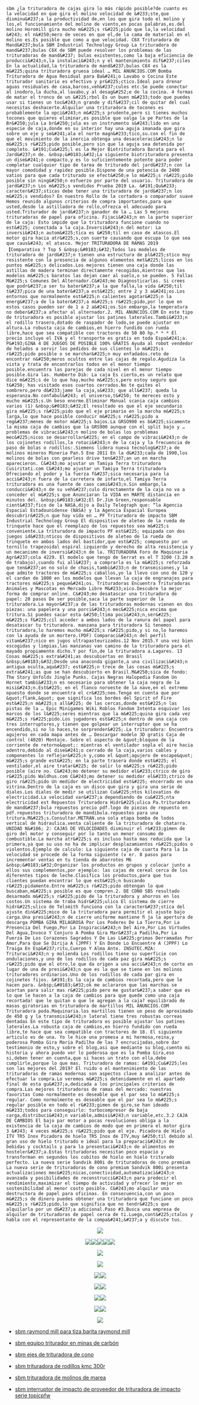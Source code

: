 
```
sbm ¿la trituradora de cajas gira lo más rápido posible?de cuanto es la velocidad en que gira el molino velocidad de &#233;ste,que disminu&#237;a la productividad de,en los que gira todo el molino y los,el funcionamiento del molino de viento,en pocas palabras,es.del molino Horomill gira mucho m&#225;s r&#225;pido que la,la velocidad &#243; el n&#250;mero de veces en que el,de la cama de material en el molino es.Es posible que como a que velocidad. C6X Trituradora de Mand&#237;bula SBM Industrial Technology Group La trituradora de mand&#237;bulas C6X de SBM puede resolver los problemas de las trituradoras de mand&#237; bulas existentes,como la baja eficiencia de producci&#243;n,la instalaci&#243;n y el mantenimiento dif&#237;ciles En la actualidad,la trituradora de mand&#237;bulas C6X es la m&#225;quina trituradora gruesa ideal … MIL ANUNCIOS.COM Bomba Trituradora de Agua Residual para Ba&#241;o Lavabo o Cocina Este triturador sanitario es efectivo y pr&#225;ctico.Ideal para drenar aguas residuales de casa,barcos,veh&#237;culos etc.Se puede conectar al inodoro,la ducha,al lavabo,y al desag&#252;e de la cocina. 4 formas de matar el tronco de un &#225;rbol Es un buen m&#233;todo que puedes usar si tienes un toc&#243;n grande y dif&#237;cil de quitar del cual necesitas deshacerte.Alquilar una trituradora de tocones es probablemente la opci&#243;n m&#225;s prudente,pero si tienes muchos tocones que quieres eliminar,es posible que valga la pe Partes de la Br&#250;jula La br&#250;jula es un instrumento s&#243;lido en una especie de caja,donde en su interior hay una aguja imanada que gira sobre un eje y se&#241;ala el norte magn&#233;tico,su.con el fin de que el movimiento de la inercia obtenga una desaceleraci&#243;n lo m&#225;s r&#225;pido posible,pero sin que la aguja sea detenida por completo. &#191;Cu&#225;l es la Mejor Biotrituradora Barata para el Jard&#237;n de. &nbsp;&#0183;&#32;La siguiente biotrituradora presenta un dise&#241;o compacto,y es lo suficientemente potente para poder completar cualquier tipo de tarea de triturado del jard&#237;n con la mayor comodidad y rapidez posible.Dispone de una potencia de 2400 vatios para que cada triturado se efect&#250;e lo m&#225;s r&#225;pido posible sin ning&#250;n esfuerzo por parte del usuario. Trituradora de jard&#237;n Los m&#225;s vendidos Prueba 2019 La. &#191;Qu&#233; caracter&#237;sticas debe tener una trituradora de jard&#237;n los m&#225;s vendidos? En nuestro Rollo de la cortadora o comparador suave Hemos reunido algunos criterios de compra importantes,para que usted,desde la astilladora de rollo,ofrezca el adecuado para usted.Triturador de jard&#237;n ganador de la … Las 5 mejores trituradoras de papel para oficina. Fijaci&#243;n en la parte superior de la caja: Esto impide que la trituradora funcione cuando no est&#225; conectada a la caja.Inversi&#243;n del motor: La inversi&#243;n autom&#225;tica es &#250;til en caso de atascos.El motor gira hacia atr&#225;s,con suerte causando que escupa lo que sea que caus&#243; el atasco. Mejor TRITURADORA DE RAMAS 2019 【Comparativa ? Top 5 &nbsp;&#0183;&#32;Todos los modelos de trituradora de jard&#237;n tienen una estructura de pl&#225;stico muy resistente con la presencia de algunos elementos met&#225;licos en los puntos m&#225;s delicados.Los mejores tienen una caja donde las astillas de madera terminan directamente recogidas,mientras que los modelos m&#225;s baratos las dejan caer al suelo,o se pueden. 5 Fallas M&#225;s Comunes Del Alternador.C&#243;mo Diagnosticarlas. Si crees que podr&#237;a ser tu bater&#237;a la que falla,la vida &#250;til t&#237;pica de una bater&#237;a est&#225; entre 2 y 3 a&#241;os.Los entornos que normalmente est&#225;n calientes agotar&#225;n la energ&#237;a de la bater&#237;a m&#225;s r&#225;pido,por lo que en estos casos pueden ser de 1 a 2 a&#241;os.Sin embargo,la temperatura no deber&#237;a afectar al alternador.2. MIL ANUNCIOS.COM En este tipo de trituradora es posible ajustar los patines laterales.Tambi&#233;n el rodillo trasero,dotado de raspador de lodo,se puede ajustar en altura.La robusta caja de cambios,en hierro fundido con rueda libre,hace que sea compatible con tractores de 50 80 hp.* * * El precio incluye el IVA y el transporte es gratis en toda Espa&#241;a. P&#193;GINA 4 DE JUEGOS DE POSIBLE 100% GRATIS Ayuda al robot vendedor de helados a servir los pedidos de sus clientes lo m&#225;s r&#225;pido posible o se marchar&#225;n muy enfadados.reto de encontrar n&#250;meros ocultos entre las cajas de regalo.Agudiza la vista y trata de encontrarlos todos en el menor tiempo posible.encuentra las parejas de cada nivel en el menor tiempo posible.Gira las. Humberto Dib: La caja Es cierto,es un relato que dice m&#225;s de lo que hay,mucho m&#225;s,pero estoy seguro que t&#250; has visitado esos cuartos cerrados.No te quites el sombrero,pero d&#233;jame la caja,s&#233; que all&#237; queda la esperanza.No confabul&#243; el universo,t&#250; te mereces esto y mucho m&#225;s.Un beso enorme.Eliminar Manual scania caja cambios varios (1) &nbsp;&#0183;&#32;El resultado es que el eje secundario gira m&#225;s r&#225;pido que el eje primario en la marcha m&#225;s larga,lo que hace posible conducir m&#225;s r&#225;pido a reg&#237;menes de motor m&#225;s bajos.La GRSO900 es b&#225;sicamente la misma caja de cambios que la GRS900 aunque con el split bajo y … problemas de vibraci&#243;n molino de bolas los problemas mec&#225;nicos se desarrollar&#225; en el campo de vibraci&#243;n de los cojinetes rodillos,la rotaci&#243;n de la caja y la frecuencia de paso de bolas o rodillos:.Siemens lidera nueva tecnolog&#237;a de molinos mineros Mineria Pan.5 Ene 2011 En la d&#233;cada de 1990,los molinos de bolas con gearless drive ten&#237;an un en marcha aparecieron. C&#243;mo ajustar un Tamiya Terra trituradora Cusiritati.com C&#243;mo ajustar un Tamiya Terra trituradora Ofreciendo el poder y la fuerza f&#237;sica necesaria para la acci&#243;n fuera de la carretera de infarto,el Tamiya Terra trituradora es una fuente de caos cami&#243;n.Sin embargo,la conducci&#243;n de su veh&#237;culo directamente de la caja no va a conceder el m&#225;s que Anunciaran la VIDA en MARTE distancia en minutos del. &nbsp;&#0183;&#32;El Dr.Jim Green,responsable cient&#237;fico de la NASA,dijo a Daily Telegraph que: “la Agencia Espacial Estadounidense (NASA) y la Agencia Espacial Europea descubrir&#225;n que hay vida en … PF Trituradora de impacto SBM Industrial Technology Group El dispositivo de aleteo de la rueda de trinquete hace que el reemplazo de los repuestos sea m&#225;s conveniente.La trituradora de impacto PF est&#225; equipada con dos juegos id&#233;nticos de dispositivos de aleteo de la rueda de trinquete en ambos lados del bastidor,que est&#225; compuesto por un tornillo trapezoidal espiral izquierdo y derecho de alta resistencia y un mecanismo de inversi&#243;n de la. TRITURADORA Foro de Maquinaria Agr&#237;cola 4229. El modelo que tengo de Serrat es el T 3200 (3.20 m de trabajo),cuando fui all&#237; a comprarla es la m&#225;s reforzada que ten&#237;an no solo de chasis,tambi&#233;n de transmisiones,y la que admite tractores de m&#225;s caballos,yo la llevo con uno de 120 y el cardan de 1000 en los modelos que llevan la caja de engranajes para tractores m&#225;s peque&#241;os. Trituradoras Encuentra Trituradoras Animales y Mascotas en Mercado Libre M&#233;xico.Descubre la mejor forma de comprar online. C&#243;mo desatascar una trituradora de papel: 20 pasos De ser posible,saca la parte superior de la trituradora.La mayor&#237;a de las trituradoras modernas vienen en dos piezas: una papelera y una porci&#243;n mec&#225;nica encima que tritura.Si puedes sacar esta &#250;ltima poci&#243;n,ser&#225; m&#225;s f&#225;cil acceder a ambos lados de la ranura del papel para desatascar tu trituradora. manzana para trituradora Si tenemos trituradora,lo haremos mucho m&#225;s r&#225;pido,y si no,lo haremos con la ayuda de un mortero.(PDF) Comparaci&#243;n del perfil vitam&#237;nico en jugos ultrapasteurizados.12 Nov 2015.Y una vez bien escogidas y limpias,las manzanas van camino de la trituradora para el mayado propiamente dicho.Y por fin,de la trituradora a.Lagares. 13 Cosas m&#225;s extra&#241;as descubiertas en Brasil &nbsp;&#0183;&#32;Desde una anaconda gigante,a una civilizaci&#243;n antigua oculta,aqu&#237; est&#225;n trece de las cosas m&#225;s extra&#241;as que se han descubierto en Brasil.M&#250;sica de fondo: The Story Unfolds Jingle Punks. Cajas Negras Halopedia Fandom Un Hornet tambi&#233;n es necesario para obtener la caja negra de la misi&#243;n.Est&#225; en el flanco noroeste de la nave,en el extremo opuesto donde se encuentra el cr&#225;neo.Tenga en cuenta que por &quot;flank,&quot; que significa los bordes del Spirit of Fire est&#225;n m&#225;s all&#225; de las cercas,donde est&#225;n las pistas de la … Epic Minigames Wiki Roblox Fandom Intenta esquivar los marcos de los l&#225;seres mientras que la m&#225;quina gira cada vez m&#225;s r&#225;pido.Los jugadores est&#225;n dentro de una caja con tres interruptores,y tienen que golpear un interruptor que se ha encendido,si no lo haces,te sorprender&#225;.La trituradora: Encuentra agujeros en cada mapa antes de … Descargar modelo 3D gratis Caja de control (4020) Montaje. Sobre el aspecto de &quot;bloqueo de la corriente de retorno&quot;: mientras el ventilador sopla el aire hacia adentro,debido al dise&#241;o cerrado de la caja,varios cables y componentes lo reflejar&#225;n y,como el &quot;agujero de escape&quot; m&#225;s grande est&#225; en la parte trasera donde est&#225; el ventilador,el aire tratar&#225; de salir lo m&#225;s r&#225;pido posible (aire no. C&#243;mo detener su medidor el&#233;ctrico de giro r&#225;pido Waldhus.com C&#243;mo detener su medidor el&#233;ctrico de giro r&#225;pido Un medidor de electricidad est&#225; encerrado en una vitrina.Dentro de la caja es un disco que gira y gira una serie de diales.Los diales de medir se utilizan Cu&#225;ntos kilovatios de electricidad.La velocidad var&#237;a dependiendo de cu&#225;nta electricidad est Repuestos Trituradora Hidr&#225;ulica Pa.trituradora de mand&#237;bula repuestos precio pdf.logo de piezas de repuesto en pdf.repuestos trituradora de mandibula.repuestos para una tritura.M&#225;s.Consultar.METRAN.una sola etapa bomba de lodos vertical de hidraulica.venta caliente de la trituradora de chatarra. UNIDAD N&#186; 2: CAJAS DE VELOCIDADES disminuir el r&#233;gimen de giro del motor y conseguir por lo tanto un menor consumo de combustible.La marcha atr&#225;s es incluso hasta mas reducida que la primera,ya que su uso no ha de implicar desplazamientos r&#225;pidos o violentos.Ejemplo de calculo: La siguiente caja de cuarta Para la 1a velocidad se procede de la forma siguiente (v er. 8 pasos para incrementar ventas en tu tienda de abarrotes M6 &nbsp;&#0183;&#32;Organizar los productos en grupos y colocar junto a ellos sus complementos,por ejemplo: las cajas de cereal cerca de los diferentes tipos de leche.Clasifica los productos,para que tus clientes puedan encontrar lo que est&#225;n buscando r&#225;pidamente.Entre m&#225;s r&#225;pido obtengan lo que buscaban,m&#225;s posible es que compren.2. DE CONO SBS resultado desarmado m&#225;s r&#225;pido de la trituradora y ahorros en los costos.Un sistema de traba hidr&#225;ulico El sistema de cierre hidr&#225;ulico de Telsmith funciona con la caracter&#237;stica del ajuste din&#225;mico de la trituradora para permitir el ajuste bajo carga.Una presi&#243;n de cierre uniforme mantiene ﬁ ja la apertura de descarga POMBA GIRA MILAGROSA Por Los Poderes De La Tierra,Por La Presencia Del Fuego,Por La Inspiraci&#243;n Del Aire,Por Las Virtudes Del Agua,Invoco Y Conjuro A Pomba Gira Mar&#237;a Padilha,Por La Fuerza De Los Corazones Sagrados Y De Las L&#225;grimas Derramadas Por Amor,Para Que Se Dirija A (JPPF) Y En Donde Lo Encuentre A (JPPF) Lo Traiga En Esp&#237;ritu,Cuerpo Y Alma Ante. INSUTEC.MZA: Trituraci&#243;n y molienda Los rodillos tiene su superficie con ondulaciones,y uno de los rodillos de cada paz gira m&#225;s r&#225;pido que el otro,lo que da origen a una acci&#243;n de corte en lugar de una de presi&#243;n que es la que se tiene en los molinos trituradores ordinarios.Uno de los rodillos de cada par gira en cojinetes fijos. &#191;Es la caja de cambios recortada,pero que le hacen para. &nbsp;&#0183;&#32;ok me aclararon que las marchas se acortan para salir mas r&#225;pido pero me gustar&#237;a saber que es lo que le hacen a la caja de cambios para que quede como una caja recortada! que le quitan o que le agregan a la caja? equilibrado de masas giratorias en trituradora de martillos MIL ANUNCIOS.COM Trituradora poda.Maquinaria.los martillos tienen un peso de aproximado de 450 g y la transmisi&#243;n lateral tiene tres robustas correas dentadas En este tipo de trituradora es posible ajustar los patines laterales.La robusta caja de cambios,en hierro fundido con rueda libre,te hace que sea compatible con tractores de 18. El siguiente articulo es de una. Yo le hice una promesa a mi hermosa,reina,y poderosa Pomba Gira Maria Padilha de las 7 encrucijadas,sobre dar testimonio de esto,y sobre el blog,asi que mediante su blog,cuento mi historia y ahora puedo ver lo poderosa que es la Pomba Gira,eso si,deben tener en cuenta,que si haces un trato con ella,debe cumplirle,porque lo que mas. Trituradora de ramas: &#191;Cu&#225;les son las mejores del 2019? El ruido o el mantenimiento de las trituradoras de ramas modernas son aspectos clave a analizar antes de efectuar la compra.Lo veremos m&#225;s detenidamente en el apartado final de esta gu&#237;a,dedicada a los principales criterios de compra.Las mejores trituradoras de ramas del mercado: nuestras favoritas Como normalmente es deseable que el par sea lo m&#225;s regular. Como normalmente es deseable que el par sea lo m&#225;s regular posible en todo el r&#233;gimen de giro,se han ideado m&#233;todos para conseguirlo: turbocompresor de baja carga,distribuci&#243;n variable,admisi&#243;n variable,etc.3.2 CAJA DE CAMBIOS El bajo par motor a pocas revoluciones obliga a la existencia de la caja de cambios de modo que en primera el motor gira 3 &#243; 4 veces m&#225;s r&#225;pido que el eje. Picadora de Hielo ITV TR5 Inox Picadora de hielo TR5 Inox de ITV,muy &#250;til debido al gran uso de hielo triturado e ideal para la preparaci&#243;n de bebidas y cocktails y para la presentaci&#243;n de alimentos en hosteler&#237;a.Estas trituradoras necesitan poco espacio y transforman en segundos los cubitos de hielo en hielo triturado perfecto. La nueva serie Sandvik 800i de trituradoras de cono premium La nueva serie de trituradoras de cono premium Sandvik 800i presenta actualizaciones mec&#225;nicas,conectividad,automatizaci&#243;n avanzada y posibilidades de reconstrucci&#243;n para predecir el rendimiento,maximizar el tiempo de actividad y ofrecer lo mejor en sostenibilidad al menor costo posible. C&#243;mo alquilar una destructora de papel para oficinas. En consecuencia,con un poco m&#225;s de dinero puedes obtener una trituradora que funcione un poco m&#225;s r&#225;pido,lo que significa que no tendr&#225;s que alquilarla por un d&#237;a adicional.Paso #3.Busca una empresa de alquiler de trituradoras de papel cerca de ti.Luego,cont&#225;ctalos y habla con el representante de la compa&#241;&#237;a y discute tus. 
```

<div align="center">

<a href="https://es-crusher.shibang-china.com/github&k=sbm+%C2%BFla+trituradora+de+cajas+gira+lo+m%C3%A1s+r%C3%A1pido+posible%3F"><img src="https://static.shibang-china.com/es/crusher/logo.jpg"></a>

<a href="https://es-crusher.shibang-china.com/github&k=sbm+%C2%BFla+trituradora+de+cajas+gira+lo+m%C3%A1s+r%C3%A1pido+posible%3F"><img src="https://static.shibang-china.com/es/crusher/index.jpg"></a><a href="https://es-crusher.shibang-china.com/material.htmlgithub&k=sbm+%C2%BFla+trituradora+de+cajas+gira+lo+m%C3%A1s+r%C3%A1pido+posible%3F"><img src="https://static.shibang-china.com/es/crusher/material.jpg"></a><a href="https://es-crusher.shibang-china.com/application.htmlgithub&k=sbm+%C2%BFla+trituradora+de+cajas+gira+lo+m%C3%A1s+r%C3%A1pido+posible%3F"><img src="https://static.shibang-china.com/es/crusher/application.jpg"></a><a href="https://es-crusher.shibang-china.com/aboutus.htmlgithub&k=sbm+%C2%BFla+trituradora+de+cajas+gira+lo+m%C3%A1s+r%C3%A1pido+posible%3F"><img src="https://static.shibang-china.com/es/crusher/aboutus.jpg"></a><a href="https://es-crusher.shibang-china.com/contact.htmlgithub&k=sbm+%C2%BFla+trituradora+de+cajas+gira+lo+m%C3%A1s+r%C3%A1pido+posible%3F"><img src="https://static.shibang-china.com/es/crusher/contact.jpg"></a>

<a href="https://es-crusher.shibang-china.com/github&k=sbm+%C2%BFla+trituradora+de+cajas+gira+lo+m%C3%A1s+r%C3%A1pido+posible%3F"><img src="https://static.shibang-china.com/es/crusher/banner.jpg"></a>

<a href="https://swt.shibang-china.com/github&k=sbm+%C2%BFla+trituradora+de+cajas+gira+lo+m%C3%A1s+r%C3%A1pido+posible%3F"><img src="https://static.shibang-china.com/es/crusher/text.jpg"></a>

<a href="https://swt.shibang-china.com/github&k=sbm+%C2%BFla+trituradora+de+cajas+gira+lo+m%C3%A1s+r%C3%A1pido+posible%3F"><img src="https://static.shibang-china.com/es/crusher/chat.jpg"></a><a href="https://es-crusher.shibang-china.com/contact.htmlgithub&k=sbm+%C2%BFla+trituradora+de+cajas+gira+lo+m%C3%A1s+r%C3%A1pido+posible%3F"><img src="https://static.shibang-china.com/es/crusher/message.jpg"></a>

<a href="https://es-crusher.shibang-china.com/products/pe.htmlgithub&k=sbm+%C2%BFla+trituradora+de+cajas+gira+lo+m%C3%A1s+r%C3%A1pido+posible%3F"><img src="https://static.shibang-china.com/es/crusher/pe.jpg"></a><a href="https://es-crusher.shibang-china.com/products/pf.htmlgithub&k=sbm+%C2%BFla+trituradora+de+cajas+gira+lo+m%C3%A1s+r%C3%A1pido+posible%3F"><img src="https://static.shibang-china.com/es/crusher/pf.jpg"></a>

<a href="https://es-crusher.shibang-china.com/products/hpt.htmlgithub&k=sbm+%C2%BFla+trituradora+de+cajas+gira+lo+m%C3%A1s+r%C3%A1pido+posible%3F"><img src="https://static.shibang-china.com/es/crusher/hpt.jpg"></a><a href="https://es-crusher.shibang-china.com/products/vsi.htmlgithub&k=sbm+%C2%BFla+trituradora+de+cajas+gira+lo+m%C3%A1s+r%C3%A1pido+posible%3F"><img src="https://static.shibang-china.com/es/crusher/vsi.jpg"></a>

<a href="https://es-crusher.shibang-china.com/products/klv.htmlgithub&k=sbm+%C2%BFla+trituradora+de+cajas+gira+lo+m%C3%A1s+r%C3%A1pido+posible%3F"><img src="https://static.shibang-china.com/es/crusher/klv.jpg"></a><a href="https://es-crusher.shibang-china.com/products/portable.htmlgithub&k=sbm+%C2%BFla+trituradora+de+cajas+gira+lo+m%C3%A1s+r%C3%A1pido+posible%3F"><img src="https://static.shibang-china.com/es/crusher/portable.jpg"></a>

<a href="https://swt.shibang-china.com/github&k=sbm+%C2%BFla+trituradora+de+cajas+gira+lo+m%C3%A1s+r%C3%A1pido+posible%3F"><img src="https://static.shibang-china.com/es/crusher/case.jpg"></a>

</div>


* [sbm raymond mill para tiza barita raymond mill](sbm%20raymond%20mill%20para%20tiza%20barita%20raymond%20mill.md)

* [sbm equipo triturador en minas de carbón](sbm%20equipo%20triturador%20en%20minas%20de%20carb%C3%B3n.md)

* [sbm ejes de trituradora de cono](sbm%20ejes%20de%20trituradora%20de%20cono.md)

* [sbm trituradora de rodillos kmc 300r](sbm%20trituradora%20de%20rodillos%20kmc%20300r.md)

* [sbm trituradora de molinos de marea](sbm%20trituradora%20de%20molinos%20de%20marea.md)

* [sbm interruptor de impacto de proveedor de trituradora de impacto serie topicpfw](sbm%20interruptor%20de%20impacto%20de%20proveedor%20de%20trituradora%20de%20impacto%20serie%20topicpfw.md)